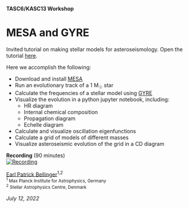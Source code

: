 **TASC6/KASC13 Workshop**

MESA and GYRE
===
Invited tutorial on making stellar models for asteroseismology. Open the tutorial [here](https://github.com/earlbellinger/mesa-gyre-tutorial-2022/blob/main/tutorial.ipynb). 

Here we accomplish the following: 
- Download and install [MESA](https://docs.mesastar.org) 
- Run an evolutionary track of a 1 M<sub>☉</sub> star 
- Calculate the frequencies of a stellar model using [GYRE](https://gyre.readthedocs.io) 
- Visualize the evolution in a python jupyter notebook, including: 
    - HR diagram 
    - Internal chemical composition 
    - Propagation diagram 
    - Echelle diagram 
- Calculate and visualize oscillation eigenfunctions 
- Calculate a grid of models of different masses 
- Visualize asteroseismic evolution of the grid in a CD diagram 

**Recording** (90 minutes) \
[![Recording](https://i.imgur.com/5tnfIOP.png)](https://youtu.be/6pLegYZVCLM?t=79)

[Earl Patrick Bellinger](https://earlbellinger.com)<sup>1,2</sup>\
<sub><sup>1</sup> Max Planck Institute for Astrophysics, Germany</sub>\
<sub><sup>2</sup> Stellar Astrophysics Centre, Denmark</sub>

*July 12, 2022*
